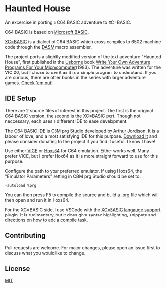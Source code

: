 # Haunted House
An excercise in porting a C64 BASIC adventure to XC=BASIC.

C64 BASIC is based on [Microsoft BASIC](https://en.wikipedia.org/wiki/Microsoft_BASIC). 

[XC=BASIC](https://github.com/neilsf/XC-BASIC) is a dialect of C64 BASIC which cross compiles to 6502 machine code through the [DASM](https://dasm-assembler.github.io/) macro assembler.

The project ports a slighltly modified version of the text adventure "Haunted House", first published in the [Usborne](https://usborne.com/) book [Write Your Own Adventure Programs For Your Microcomputer](https://drive.google.com/file/d/0Bxv0SsvibDMTYkFJbUswOHFQclE/view)(1983). The adventure was written for the VIC 20, but I chose to use it as it is a simple program to understand. If you are curious, there are other books in the series with larger adventure games. [Check 'em out!](https://usborne.com/browse-books/features/computer-and-coding-books/)

## IDE Setup

There are 2 source files of interest in this project. The first is the original C64 BASIC version, the second is the XC=BASIC port. Though not neccessary, each uses a different IDE to ease development. 

The C64 BASIC IDE is [CBM prg Studio](http://www.ajordison.co.uk/index.html) developed by Arthur Jordison. It is a labour of love, and a most satisfying IDE for this purpose. [Download it](http://www.ajordison.co.uk/download.html) and please consider donating to the project if you find it useful. I know I have!

Use either [VICE](https://vice-emu.sourceforge.io/) or [Hoxs64](https://www.hoxs64.net/) for C64 emulation. Either works well. Many prefer VICE, but I prefer Hox64 as it is more straight forward to use for this purpose.

Configure the path to your preferred emulator. If using Hoxs64, the "Emulator Parameters" setting in CBM prg Studio should be set to:

```
-autoload %prg
```

You can then press F5 to compile the source and build a .prg file which will then open and run it in Hoxs64.

For the XC=BASIC side, I use VSCode with the [XC=BASIC langauge support](https://marketplace.visualstudio.com/items?itemName=viza.xcbasiclanguagevscodeext) plugin. It is rudimentary, but it does give syntax highlighting, snippets and directions on how to add a compile task.


## Contributing
Pull requests are welcome. For major changes, please open an issue first to discuss what you would like to change.


## License
[MIT](https://choosealicense.com/licenses/mit/)
